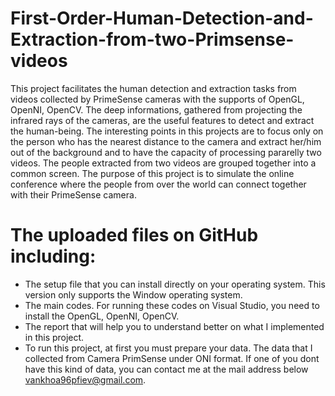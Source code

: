 # First-Order-Human-Detection-and-Extraction-from-two-Primsense-videos
This project facilitates the human detection and extraction tasks from videos collected by PrimeSense cameras with the supports of OpenGL, OpenNI, OpenCV. The deep informations, gathered from projecting the infrared rays of the cameras, are the useful features to detect and extract the human-being. The interesting points in this projects are to focus only on the person who has the nearest distance to the camera and extract her/him out of the background and to have the capacity of processing pararelly two videos. The people extracted from two videos are grouped together into a common screen. The purpose of this project is to simulate the online conference where the people from over the world can connect together with their PrimeSense camera.

# The uploaded files on GitHub including:
- The setup file that you can install directly on your operating system. This version only supports the Window operating system.
- The main codes. For running these codes on Visual Studio, you need to install the OpenGL, OpenNI, OpenCV.
- The report that will help you to understand better on what I implemented in this project.
- To run this project, at first you must prepare your data. The data that I collected from Camera PrimSense under ONI format. If one of you dont have this kind of data, you can contact me at the mail address below vankhoa96pfiev@gmail.com.

